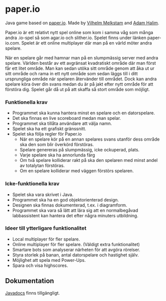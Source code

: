 # paper.io
Java game based on [paper.io](http://paper-io.com). Made by [Vilhelm Melkstam](https://github.com/vilhelmmelkstam) and [Adam Halim](https://github.com/adamhalim).

Paper.io är ett relativt nytt spel online som kom i samma våg som många andra .io-spel så som agar.io och slither.io. Spelet finns under länken paper-io.com. Spelet är ett online multiplayer där man på en värld möter andra spelare.

När en spelare går med hamnar man på en slumpmässig server med andra spelare. Världen består av ett avgränsat kvadratiskt område där man först får ett litet område. Man kan sedan utöka sitt område genom att åka ut ur sitt område och rama in ett nytt område som sedan läggs till i ditt ursprungliga område när spelaren återvänder till området. Dock kan andra spelare köra över din svans medan du är på jakt efter nytt område för att förstöra dig. Spelet går då ut på att skaffa så stort område som möjligt.

### Funktionella krav
* Programmet ska kunna hantera minst en spelare och en datorspelare.
* Det ska finnas en live scoreboard medan man spelar.
* Programmet ska tillåta användare att välja namn.
* Spelet ska ha ett grafiskt gränssnitt.
* Spelet ska följa regler för Paper.io
	* När en spelare kör på en annan spelares svans utanför dess område ska den som blir överkörd förstöras.
	* Spelare genereras på slumpmässig, icke ockuperad, plats.
	* Varje spelare ska ha annorlunda färg
	* Om två spelare kolliderar rakt på ska den spelaren med minst andel av totalytan förstöras. 
	* Om en spelare kolliderar med väggen förstörs spelaren.

### Icke-funktionella krav
* Spelet ska vara skrivet i Java.
* Programmet ska ha en god objektorienterad design.
* Designen ska finnas dokumenterad, t.ex. i diagramform.
* Programmet ska vara så lätt att lära sig att en normalbegåvad labbassistent kan hantera det efter några minuters utbildning.

### Ideer till ytterligare funktionalitet
* Local multiplayer för fler spelare.
* Online multiplayer för fler spelare. (Väldigt extra funktionalitet)
* Smartare bots som analyserar närheten för att avgöra rörelser.
* Styra storlek på banan, antal datorspelare och hastighet själv.
* Möjlighet att spela med Power-Ups.
* Spara och visa highscores.



## Dokumentation
[Javadocs](https://vilhelmmelkstam.github.io/paper.io) finns tillgängligt.

